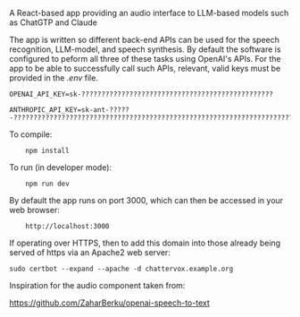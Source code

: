 A React-based app providing an audio interface to LLM-based models
such as ChatGTP and Claude

The app is written so different back-end APIs can be used for the
speech recognition, LLM-model, and speech synthesis.  By default the
software is configured to peform all three of these tasks using
OpenAI's APIs.  For the app to be able to successfully call such APIs,
relevant, valid keys must be provided in the _.env_ file.

````
OPENAI_API_KEY=sk-????????????????????????????????????????????????

ANTHROPIC_API_KEY=sk-ant-?????-???????????????????????????????????????????????????????????????????????????????????????????????
````

To compile:
````
    npm install
````

To run (in developer mode):
````
    npm run dev
````

By default the app runs on port 3000, which can then be accessed
in your web browser:
````
    http://localhost:3000
````

If operating over HTTPS, then to add this domain into those already being
served of https via an Apache2 web server:

````
sudo certbot --expand --apache -d chattervox.example.org
````


Inspiration for the audio component taken from:

  https://github.com/ZaharBerku/openai-speech-to-text


